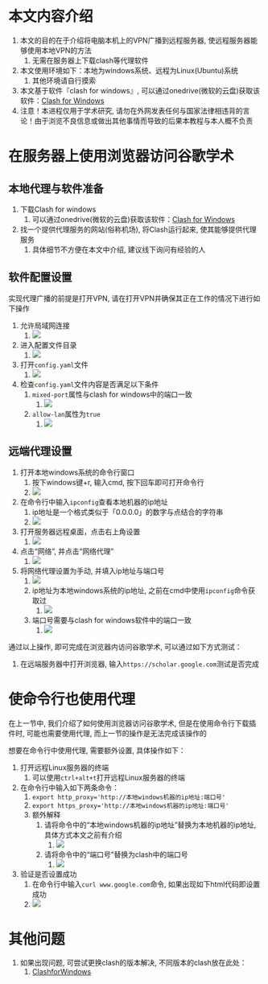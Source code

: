 # 本文内容介绍

1. 本文的目的在于介绍将电脑本机上的VPN广播到远程服务器, 使远程服务器能够使用本地VPN的方法
	1. 无需在服务器上下载clash等代理软件
2. 本文使用环境如下：本地为windows系统、远程为Linux(Ubuntu)系统
	1. 其他环境请自行摸索
3. 本文基于软件『clash for windows』, 可以通过onedrive(微软的云盘)获取该软件：[Clash for Windows](https://1drv.ms/u/s!AgDdjTodiQRJg_461yDtkKtquKKW6g?e=JWLn1X)
4. 注意！本进程仅用于学术研究, 请勿在外网发表任何与国家法律相违背的言论！由于浏览不良信息或做出其他事情而导致的后果本教程与本人概不负责

# 在服务器上使用浏览器访问谷歌学术

## 本地代理与软件准备

1. 下载Clash for windows
	1.  可以通过onedrive(微软的云盘)获取该软件：[Clash for Windows](https://1drv.ms/u/s!AgDdjTodiQRJg_461yDtkKtquKKW6g?e=JWLn1X)
2. 找一个提供代理服务的网站(俗称机场), 将Clash运行起来, 使其能够提供代理服务
	1. 具体细节不方便在本文中介绍, 建议线下询问有经验的人

## 软件配置设置

实现代理广播的前提是打开VPN, 请在打开VPN并确保其正在工作的情况下进行如下操作

1. 允许局域网连接
	1. ![](https://raw.githubusercontent.com/Nekasu/Blog_pics/main/20240310152016.png)
2. 进入配置文件目录
	1. ![](https://raw.githubusercontent.com/Nekasu/Blog_pics/main/20240310152055.png)
3. 打开`config.yaml`文件
	1. ![](https://raw.githubusercontent.com/Nekasu/Blog_pics/main/20240310152214.png)
4. 检查`config.yaml`文件内容是否满足以下条件
	1. `mixed-port`属性与clash for windows中的端口一致
		1. ![](https://raw.githubusercontent.com/Nekasu/Blog_pics/main/20240310152449.png)
	2. `allow-lan`属性为`true`
		1. ![](https://raw.githubusercontent.com/Nekasu/Blog_pics/main/20240310152749.png)


## 远端代理设置

1. 打开本地windows系统的命令行窗口
	1. 按下windows键+r, 输入cmd, 按下回车即可打开命令行
	2. ![](https://raw.githubusercontent.com/Nekasu/Blog_pics/main/20240310153152.png)
2. 在命令行中输入`ipconfig`查看本地机器的ip地址
	1. ip地址是一个格式类似于「0.0.0.0」的数字与点结合的字符串
	2. ![](https://raw.githubusercontent.com/Nekasu/Blog_pics/main/20240310153441.png)
3. 打开服务器远程桌面，点击右上角设置
	1. ![](https://raw.githubusercontent.com/Nekasu/Blog_pics/main/20240310153829.png)
4. 点击“网络”, 并点击“网络代理”
	1. ![](https://raw.githubusercontent.com/Nekasu/Blog_pics/main/20240310154009.png)
5. 将网络代理设置为手动, 并填入ip地址与端口号
	1. ![](https://raw.githubusercontent.com/Nekasu/Blog_pics/main/20240310154351.png)
	2. ip地址为本地windows系统的ip地址, 之前在cmd中使用`ipconfig`命令获取过
		1. ![](https://raw.githubusercontent.com/Nekasu/Blog_pics/main/20240310153441.png)
	3. 端口号需要与clash for windows软件中的端口一致
		1. ![](https://raw.githubusercontent.com/Nekasu/Blog_pics/main/20240310154641.png)

通过以上操作, 即可完成在浏览器内访问谷歌学术, 可以通过如下方式测试：
1. 在远端服务器中打开浏览器, 输入`https://scholar.google.com`测试是否完成

# 使命令行也使用代理

在上一节中, 我们介绍了如何使用浏览器访问谷歌学术, 但是在使用命令行下载插件时, 可能也需要使用代理, 而上一节的操作是无法完成该操作的

想要在命令行中使用代理, 需要额外设置, 具体操作如下：

1. 打开远程Linux服务器的终端
	1. 可以使用`ctrl+alt+t`打开远程Linux服务器的终端
2. 在命令行中输入如下两条命令：
	1. `export http_proxy='http://本地windows机器的ip地址:端口号'`
	2. `export https_proxy='http://本地windows机器的ip地址:端口号'`
	3. 额外解释
		1. 请将命令中的“本地windows机器的ip地址”替换为本地机器的ip地址, 具体方式本文之前有介绍
			1. ![](https://raw.githubusercontent.com/Nekasu/Blog_pics/main/20240310153441.png) 
		2. 请将命令中的“端口号”替换为clash中的端口号
			1. ![](https://raw.githubusercontent.com/Nekasu/Blog_pics/main/20240310154641.png)
3. 验证是否设置成功
	1. 在命令行中输入`curl www.google.com`命令, 如果出现如下html代码即设置成功
	2. ![](https://raw.githubusercontent.com/Nekasu/Blog_pics/main/20240310164555.png)

# 其他问题

1. 如果出现问题, 可尝试更换clash的版本解决, 不同版本的clash放在此处：
	1. [ClashforWindows](https://1drv.ms/f/s!AgDdjTodiQRJg_44smKfFgibw6nXiA?e=JdZy7M)